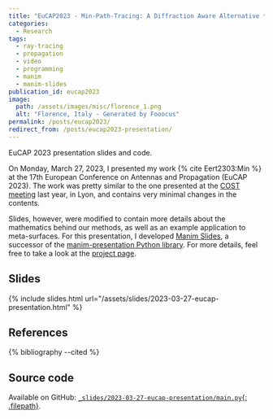 ```yaml
---
title: "EuCAP2023 - Min-Path-Tracing: A Diffraction Aware Alternative to Image Method in Ray Tracing"
categories:
  - Research
tags:
  - ray-tracing
  - propagation
  - video
  - programming
  - manim
  - manim-slides
publication_id: eucap2023
image:
  path: /assets/images/misc/florence_1.png
  alt: "Florence, Italy - Generated by Fooocus"
permalink: /posts/eucap2023/
redirect_from: /posts/eucap2023-presentation/
---
```


EuCAP 2023 presentation slides and code.

<!--more-->

On Monday, March 27, 2023, I presented my work {% cite Eert2303:Min %} at the
17th European Conference on Antennas and Propagation (EuCAP 2023).
The work was pretty similar to the one presented at the
[COST meeting](/posts/cost-interact-june-2022-presentation/) last year, in Lyon,
and contains very minimal changes in the contents.

Slides, however, were modified to contain more details about the mathematics
behind our methods, as well as an example application to meta-surfaces. For this
presentation, I developed [Manim Slides](https://github.com/jeertmans/manim-slides), a successor of the
[manim-presentation Python library](https://github.com/galatolofederico/manim-presentation). For more
details, feel free to take a look at the [project page](/projects/manim-slides).

## Slides

{% include slides.html url="/assets/slides/2023-03-27-eucap-presentation.html" %}

## References

{% bibliography --cited %}

## Source code

Available on GitHub:
[`_slides/2023-03-27-eucap-presentation/main.py`{: .filepath}](https://github.com/jeertmans/jeertmans.github.io/blob/main/_slides/2023-03-27-eucap-presentation/main.py).
